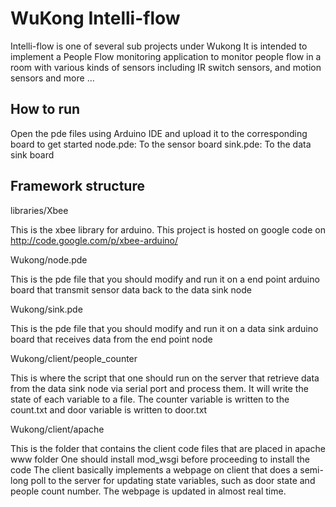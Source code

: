 WuKong Intelli-flow
========================
Intelli-flow is one of several sub projects under Wukong
It is intended to implement a People Flow monitoring application to monitor
people flow in a room with various kinds of sensors including
IR switch sensors, and motion sensors and more ...

How to run
----------
Open the pde files using Arduino IDE and upload it to the corresponding board to get started
node.pde: To the sensor board
sink.pde: To the data sink board

Framework structure
-------------------
libraries/Xbee

This is the xbee library for arduino. This project is hosted on google code on
http://code.google.com/p/xbee-arduino/

Wukong/node.pde

This is the pde file that you should modify and run it on a end point arduino
board that transmit sensor data back to the data sink node

Wukong/sink.pde

This is the pde file that you should modify and run it on a data sink arduino
board that receives data from the end point node

Wukong/client/people\_counter

This is where the script that one should run on the server that retrieve data
from the data sink node via serial port and process them. It will write the
state of each variable to a file. The counter variable is written to the
count.txt and door variable is written to door.txt

Wukong/client/apache

This is the folder that contains the client code files that are placed in apache www folder
One should install mod\_wsgi before proceeding to install the code
The client basically implements a webpage on client that does a semi-long poll
to the server for updating state variables, such as door state and people count
number. The webpage is updated in almost real time.
